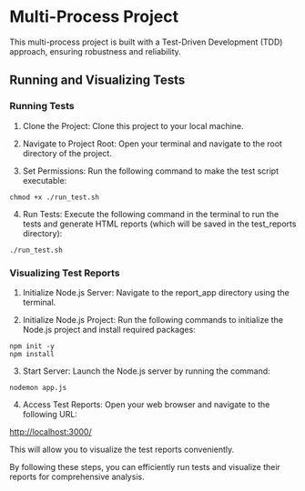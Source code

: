 # Multi-Process Project
This multi-process project is built with a Test-Driven Development (TDD) approach, ensuring robustness and reliability.

## Running and Visualizing Tests
### Running Tests
1. Clone the Project:
Clone this project to your local machine.

2. Navigate to Project Root:
Open your terminal and navigate to the root directory of the project.

3. Set Permissions:
Run the following command to make the test script executable:
```
chmod +x ./run_test.sh
```

4. Run Tests:
Execute the following command in the terminal to run the tests and generate HTML reports (which will be saved in the test_reports directory):

```
./run_test.sh
```

### Visualizing Test Reports
1. Initialize Node.js Server:
Navigate to the report_app directory using the terminal.

2. Initialize Node.js Project:
Run the following commands to initialize the Node.js project and install required packages:

```
npm init -y
npm install
```

3. Start Server:
Launch the Node.js server by running the command:

```
nodemon app.js
```

4. Access Test Reports:
Open your web browser and navigate to the following URL:

<http://localhost:3000/>

This will allow you to visualize the test reports conveniently.

By following these steps, you can efficiently run tests and visualize their reports for comprehensive analysis.